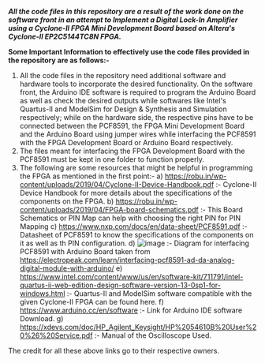 ***All the code files in this repository are a result of the work done on the software front in an attempt to Implement a Digital Lock-In Amplifier using a Cyclone-II FPGA Mini Development Board based on Altera's Cyclone-II EP2C5144TC8N FPGA.***

**Some Important Information to effectively use the code files provided in the repository are as follows:-**
1. All the code files in the repository need additional software and hardware tools to incorporate the desired functionality. On the software front, the Arduino IDE software is required to program the Arduino Board as well as check the desired outputs while softwares like Intel's Quartus-II and ModelSim for Design & Synthesis and Simulation respectively; while on the hardware side, the respective pins have to be connected between the PCF8591, the FPGA Mini Development Board and the Arduino Board using jumper wires while interfacing the PCF8591 with the FPGA Development Board or Arduino Board respectively. 
2. The files meant for interfacing the FPGA Development Board with the PCF8591 must be kept in one folder to function properly.
3. The following are some resources that might be helpful in programming the FPGA as mentioned in the first point:-
   a) https://robu.in/wp-content/uploads/2019/04/Cyclone-II-Device-Handbook.pdf :- Cyclone-II Device Handbook for more details about the specifications of the components on the FPGA.
   b) https://robu.in/wp-content/uploads/2019/04/FPGA-board-schematics.pdf :- This Board Schematics or PIN Map can help with choosing the right PIN for PIN Mapping 
   c) https://www.nxp.com/docs/en/data-sheet/PCF8591.pdf :- Datasheet of PCF8591 to know the specifications of the components on it as well as th PIN configuration.
   d) ![image](https://github.com/user-attachments/assets/c2d76826-81aa-4ac0-9258-1b6841f1da36) :- Diagram for interfacing PCF8591 with Arduino Board taken from https://electropeak.com/learn/interfacing-pcf8591-ad-da-analog-digital-module-with-arduino/
   e) https://www.intel.com/content/www/us/en/software-kit/711791/intel-quartus-ii-web-edition-design-software-version-13-0sp1-for-windows.html :- Quartus-II and ModelSim software compatible with the given Cyclone-II FPGA can be found here.
   f) https://www.arduino.cc/en/software :- Link for Arduino IDE software Download.
   g) https://xdevs.com/doc/HP_Agilent_Keysight/HP%2054610B%20User%20%26%20Service.pdf :- Manual of the Oscilloscope Used.

The credit for all these above links go to their respective owners.
